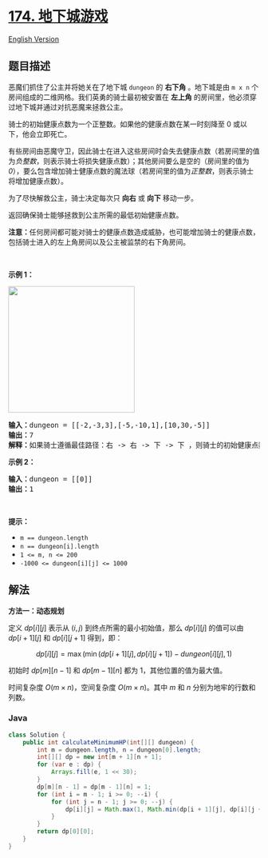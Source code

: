 # [174. 地下城游戏](https://leetcode.cn/problems/dungeon-game)

[English Version](/solution/0100-0199/0174.Dungeon%20Game/README_EN.md)

## 题目描述

<style type="text/css">table.dungeon, .dungeon th, .dungeon td {
  border:3px solid black;
}

 .dungeon th, .dungeon td {
    text-align: center;
    height: 70px;
    width: 70px;
}
</style>
<p>恶魔们抓住了公主并将她关在了地下城&nbsp;<code>dungeon</code> 的 <strong>右下角</strong> 。地下城是由 <code>m x n</code> 个房间组成的二维网格。我们英勇的骑士最初被安置在 <strong>左上角</strong> 的房间里，他必须穿过地下城并通过对抗恶魔来拯救公主。</p>

<p>骑士的初始健康点数为一个正整数。如果他的健康点数在某一时刻降至 0 或以下，他会立即死亡。</p>

<p>有些房间由恶魔守卫，因此骑士在进入这些房间时会失去健康点数（若房间里的值为<em>负整数</em>，则表示骑士将损失健康点数）；其他房间要么是空的（房间里的值为 <em>0</em>），要么包含增加骑士健康点数的魔法球（若房间里的值为<em>正整数</em>，则表示骑士将增加健康点数）。</p>

<p>为了尽快解救公主，骑士决定每次只 <strong>向右</strong> 或 <strong>向下</strong> 移动一步。</p>

<p>返回确保骑士能够拯救到公主所需的最低初始健康点数。</p>

<p><strong>注意：</strong>任何房间都可能对骑士的健康点数造成威胁，也可能增加骑士的健康点数，包括骑士进入的左上角房间以及公主被监禁的右下角房间。</p>

<p>&nbsp;</p>

<p><strong class="example">示例 1：</strong></p>
<img alt="" src="https://fastly.jsdelivr.net/gh/doocs/leetcode@main/solution/0100-0199/0174.Dungeon%20Game/images/dungeon-grid-1.jpg" style="width: 253px; height: 253px;" />
<pre>
<strong>输入：</strong>dungeon = [[-2,-3,3],[-5,-10,1],[10,30,-5]]
<strong>输出：</strong>7
<strong>解释：</strong>如果骑士遵循最佳路径：右 -&gt; 右 -&gt; 下 -&gt; 下 ，则骑士的初始健康点数至少为 7 。</pre>

<p><strong class="example">示例 2：</strong></p>

<pre>
<strong>输入：</strong>dungeon = [[0]]
<strong>输出：</strong>1
</pre>

<p>&nbsp;</p>

<p><strong>提示：</strong></p>

<ul>
	<li><code>m == dungeon.length</code></li>
	<li><code>n == dungeon[i].length</code></li>
	<li><code>1 &lt;= m, n &lt;= 200</code></li>
	<li><code>-1000 &lt;= dungeon[i][j] &lt;= 1000</code></li>
</ul>

## 解法

**方法一：动态规划**

定义 $dp[i][j]$ 表示从 $(i, j)$ 到终点所需的最小初始值，那么 $dp[i][j]$ 的值可以由 $dp[i+1][j]$ 和 $dp[i][j+1]$ 得到，即：

$$
dp[i][j] = \max(\min(dp[i+1][j], dp[i][j+1]) - dungeon[i][j], 1)
$$

初始时 $dp[m][n-1]$ 和 $dp[m-1][n]$ 都为 $1$，其他位置的值为最大值。

时间复杂度 $O(m \times n)$，空间复杂度 $O(m \times n)$。其中 $m$ 和 $n$ 分别为地牢的行数和列数。

### **Java**

```java
class Solution {
    public int calculateMinimumHP(int[][] dungeon) {
        int m = dungeon.length, n = dungeon[0].length;
        int[][] dp = new int[m + 1][n + 1];
        for (var e : dp) {
            Arrays.fill(e, 1 << 30);
        }
        dp[m][n - 1] = dp[m - 1][n] = 1;
        for (int i = m - 1; i >= 0; --i) {
            for (int j = n - 1; j >= 0; --j) {
                dp[i][j] = Math.max(1, Math.min(dp[i + 1][j], dp[i][j + 1]) - dungeon[i][j]);
            }
        }
        return dp[0][0];
    }
}
```
